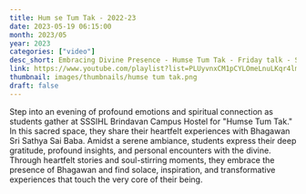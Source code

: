 ```yaml
---
title: Hum se Tum Tak - 2022-23
date: 2023-05-19 06:15:00
month: 2023/05
year: 2023
categories: ["video"]
desc_short: Embracing Divine Presence - Humse Tum Tak - Friday talk - Students' Heartfelt Experience with Bhagawan Sri Sathya Sai Baba at SSSIHL Brindavan Campus Hostel
link: https://www.youtube.com/playlist?list=PLUyvnxCM1pCYLOmeLnuLKqr4lmdE0gAkm
thumbnail: images/thumbnails/humse tum tak.png
draft: false
---
```


 Step into an evening of profound emotions and spiritual connection as students gather at SSSIHL Brindavan Campus Hostel for "Humse Tum Tak." In this sacred space, they share their heartfelt experiences with Bhagawan Sri Sathya Sai Baba. Amidst a serene ambiance, students express their deep gratitude, profound insights, and personal encounters with the divine. Through heartfelt stories and soul-stirring moments, they embrace the presence of Bhagawan and find solace, inspiration, and transformative experiences that touch the very core of their being.